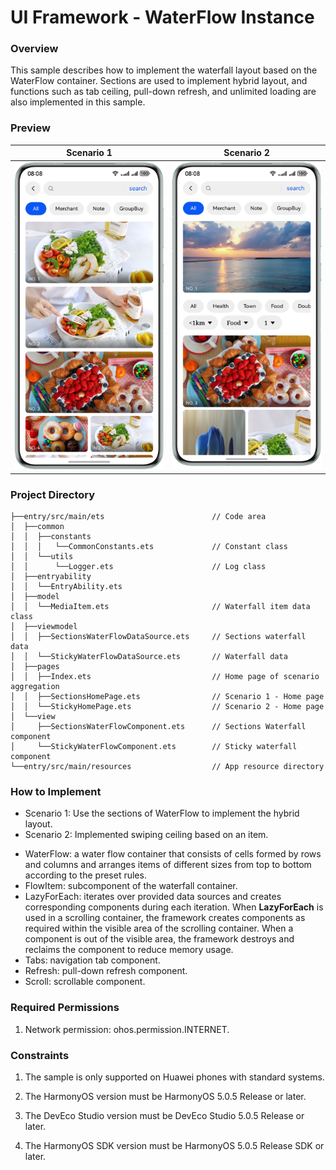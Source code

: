 # UI Framework - WaterFlow Instance

### Overview

This sample describes how to implement the waterfall layout based on the WaterFlow container. Sections are used to implement hybrid layout, and functions such as tab ceiling, pull-down refresh, and unlimited loading are also implemented in this sample.


### Preview

| Scenario 1                                    | Scenario 2                                    |
|-----------------------------------------------|-----------------------------------------------|
| ![image](screenshots/device/Scenario1_EN.png) | ![image](screenshots/device/Scenario2_EN.png) |


### Project Directory
```
├──entry/src/main/ets                        // Code area
│  ├──common
│  │  ├──constants                  
│  │  │   └──CommonConstants.ets             // Constant class 
│  │  └──utils
│  │      └──Logger.ets                      // Log class 
│  ├──entryability
│  │  └──EntryAbility.ets 
│  ├──model
│  │  └──MediaItem.ets                       // Waterfall item data class
│  ├──viewmodel
│  │  ├──SectionsWaterFlowDataSource.ets     // Sections waterfall data
│  │  └──StickyWaterFlowDataSource.ets       // Waterfall data
│  ├──pages
│  │  ├──Index.ets                           // Home page of scenario aggregation
│  │  ├──SectionsHomePage.ets                // Scenario 1 - Home page
│  │  └──StickyHomePage.ets                  // Scenario 2 - Home page              
│  └──view
│     ├──SectionsWaterFlowComponent.ets      // Sections Waterfall component
│     └──StickyWaterFlowComponent.ets        // Sticky waterfall component
└──entry/src/main/resources                  // App resource directory
```

### How to Implement

+ Scenario 1: Use the sections of WaterFlow to implement the hybrid layout.
+ Scenario 2: Implemented swiping ceiling based on an item.

- WaterFlow: a water flow container that consists of cells formed by rows and columns and arranges items of different sizes from top to bottom according to the preset rules.
- FlowItem: subcomponent of the waterfall container.
- LazyForEach: iterates over provided data sources and creates corresponding components during each iteration. When **LazyForEach** is used in a scrolling container, the framework creates components as required within the visible area of the scrolling container. When a component is out of the visible area, the framework destroys and reclaims the component to reduce memory usage.
- Tabs: navigation tab component.
- Refresh: pull-down refresh component.
- Scroll: scrollable component.


### Required Permissions

1. Network permission: ohos.permission.INTERNET.

### Constraints

1. The sample is only supported on Huawei phones with standard systems.

2. The HarmonyOS version must be HarmonyOS 5.0.5 Release or later.

3. The DevEco Studio version must be DevEco Studio 5.0.5 Release or later.

4. The HarmonyOS SDK version must be HarmonyOS 5.0.5 Release SDK or later.